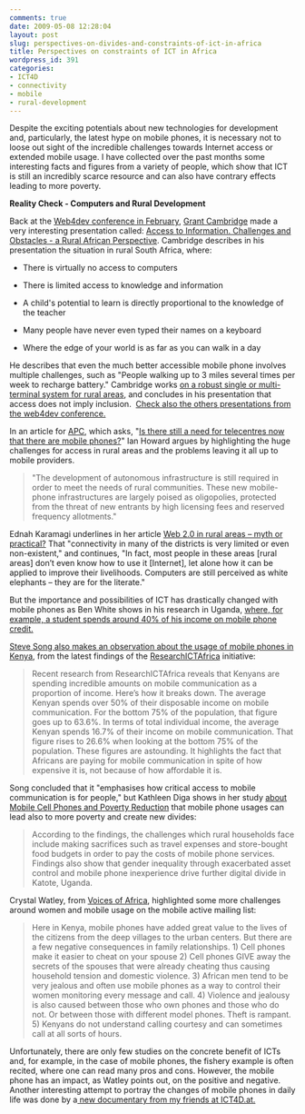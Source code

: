 ```yaml
---
comments: true
date: 2009-05-08 12:28:04
layout: post
slug: perspectives-on-divides-and-constraints-of-ict-in-africa
title: Perspectives on constraints of ICT in Africa
wordpress_id: 391
categories:
- ICT4D
- connectivity
- mobile
- rural-development
---
```


Despite the exciting potentials about new technologies for development and, particularly, the latest hype on mobile phones, it is necessary not to loose out sight of the incredible challenges towards Internet access or extended mobile usage. I have collected over the past months some interesting facts and figures from a variety of people, which show that ICT is still an incredibly scarce resource and can also have contrary effects leading to more poverty.

**Reality Check - Computers and Rural Development**

Back at the [Web4dev conference in February](http://www.web4dev.org/index.php/Main_Page), [Grant Cambridge](http://www.digitaldoorway.org.za/index_main.php) made a very interesting presentation called: [Access to Information. Challenges and Obstacles - a Rural African Perspective](http://www.web4dev.org/images/3/38/Cambridge_Presentation_for_Web4Dev_v2_G_Cambridge.pdf). Cambridge describes in his presentation the situation in rural South Africa, where:



	
  * There is virtually no access to computers

	
  * There is limited access to knowledge and information

	
  * A child's potential to learn is directly proportional to the knowledge of the teacher

	
  * Many people have never even typed their names on a keyboard

	
  * Where the edge of your world is as far as you can walk in a day


He describes that even the much better accessible mobile phone involves multiple challenges, such as "People walking up to 3 miles several times per week to recharge battery." Cambridge works [on a robust single or multi-terminal system for rural areas](http://www.digitaldoorway.org.za/index_main.php), and concludes in his presentation that access does not imply inclusion.  [Check also the others presentations from the web4dev conference.](http://www.web4dev.org/index.php/Presentations)

In an article for [APC](http://www.apc.org/), which asks, "[Is there still a need for telecentres now that there are mobile phones?](http://www.apc.org/en/news/wireless/all/rural-communication-there-still-need-telecentres-n)" Ian Howard argues by highlighting the huge challenges for access in rural areas and the problems leaving it all up to mobile providers.


> "The development of autonomous infrastructure is still required in order to meet the needs of rural communities. These new mobile-phone infrastructures are largely poised as oligopolies, protected from the threat of new entrants by high licensing fees and reserved frequency allotments."


Ednah Karamagi underlines in her article [Web 2.0 in rural areas – myth or practical?](http://www.rural21.com/431.html) That "connectivity in many of the districts is very limited or even non-existent," and continues, "In fact, most people in these areas [rural areas] don’t even know how to use it [Internet], let alone how it can be applied to improve their livelihoods. Computers are still perceived as white elephants – they are for the literate."

But the importance and possibilities of ICT has drastically changed with mobile phones as Ben White shows in his research in Uganda, [where, for example, a student spends around 40% of his income on mobile phone credit. ](http://ict4uganda.wordpress.com/2009/04/08/what-percent-of-your-income-do-you-spend-on-mobile-phone-credit/)

[Steve Song also makes an observation about the usage of mobile phones in Kenya](http://manypossibilities.net/2009/03/nathan-and-the-mobile-operators/), from the latest findings of the [ResearchICTAfrica](http://www.researchictafrica.net/) initiative:


> Recent research from ResearchICTAfrica reveals that Kenyans are spending incredible amounts on mobile communication as a proportion of income. Here’s how it breaks down. The average Kenyan spends over 50% of their disposable income on mobile communication. For the bottom 75% of the population, that figure goes up to 63.6%. In terms of total individual income, the average Kenyan spends 16.7% of their income on mobile communication. That figure rises to 26.6% when looking at the bottom 75% of the population. These figures are astounding. It highlights the fact that Africans are paying for mobile communication in spite of how expensive it is, not because of how affordable it is.


Song concluded that it "emphasises how critical access to mobile communication is for people," but Kathleen Diga shows in her study [about Mobile Cell Phones and Poverty Reduction](http://www.w3.org/2008/02/MS4D_WS/papers/position_paper-diga-2008pdf.pdf) that mobile phone usages can lead also to more poverty and create new divides:


> According to the findings, the challenges which rural households face include making sacrifices such as travel expenses and store-bought food budgets in order to pay the costs of mobile phone services.  Findings also show that gender inequality through exacerbated asset control and mobile phone inexperience drive further digital divide in Katote, Uganda.


Crystal Watley, from [Voices of Africa](http://voicesofafrica.info/civicrm/contact/view?reset=1&cid=105), highlighted some more challenges around women and mobile usage on the mobile active mailing list:


> Here in Kenya, mobile phones have added great value to the lives of the citizens from the deep villages to the urban centers. But there are a few negative consequences in family relationships. 1) Cell phones make it easier to cheat on your spouse 2) Cell phones GIVE away the secrets of the spouses that were already cheating thus causing household tension and domestic violence. 3) African men tend to be very jealous and often use mobile phones as a way to control their women monitoring every message and call. 4) Violence and jealousy is also caused between those who own phones and those who do not. Or between those with different model phones. Theft is rampant. 5) Kenyans do not understand calling courtesy and can sometimes call at all sorts of hours.


Unfortunately, there are only few studies on the concrete benefit of ICTs and, for example, in the case of mobile phones, the fishery example is often recited, where one can read many pros and cons. However, the mobile phone has an impact, as Watley points out, on the positive and negative.  Another interesting attempt to portray the changes of mobile phones in daily life was done by a[ new documentary from my friends at ICT4D.at.
](http://ict4d.at/2009/05/04/this-friday-premiere-of-our-movie-hello-africa/)



